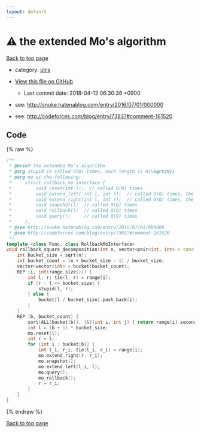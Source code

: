 ```yaml
---
layout: default
---
```


<!-- mathjax config similar to math.stackexchange -->
<script type="text/javascript" async
  src="https://cdnjs.cloudflare.com/ajax/libs/mathjax/2.7.5/MathJax.js?config=TeX-MML-AM_CHTML">
</script>
<script type="text/x-mathjax-config">
  MathJax.Hub.Config({
    TeX: { equationNumbers: { autoNumber: "AMS" }},
    tex2jax: {
      inlineMath: [ ['$','$'] ],
      processEscapes: true
    },
    "HTML-CSS": { matchFontHeight: false },
    displayAlign: "left",
    displayIndent: "2em"
  });
</script>

<script type="text/javascript" src="https://cdnjs.cloudflare.com/ajax/libs/jquery/3.4.1/jquery.min.js"></script>
<script src="https://cdn.jsdelivr.net/npm/jquery-balloon-js@1.1.2/jquery.balloon.min.js" integrity="sha256-ZEYs9VrgAeNuPvs15E39OsyOJaIkXEEt10fzxJ20+2I=" crossorigin="anonymous"></script>
<script type="text/javascript" src="../../assets/js/copy-button.js"></script>
<link rel="stylesheet" href="../../assets/css/copy-button.css" />


# :warning: the extended Mo's algorithm
<a href="../../index.html">Back to top page</a>

* category: <a href="../../index.html#2b3583e6e17721c54496bd04e57a0c15">utils</a>
* <a href="{{ site.github.repository_url }}/blob/master/utils/rollback-square-decomposition.inc.cpp">View this file on GitHub</a>
    - Last commit date: 2018-04-12 06:30:36 +0900


* see: <a href="http://snuke.hatenablog.com/entry/2016/07/01/000000">http://snuke.hatenablog.com/entry/2016/07/01/000000</a>
* see: <a href="http://codeforces.com/blog/entry/7383?#comment-161520">http://codeforces.com/blog/entry/7383?#comment-161520</a>


## Code
{% raw %}
```cpp
/**
 * @brief the extended Mo's algorithm
 * @arg stupid is called O(Q) times, each length is O(\sqrt{N})
 * @arg mo si the following:
 *     struct rollback_mo_interface {
 *         void reset(int l);  // called O(N) times
 *         void extend_left( int l, int r);  // called O(Q) times, the sum of length is O(N \sqrt {N})
 *         void extend_right(int l, int r);  // called O(Q) times, the sum of length is O(Q \sqrt {N})
 *         void snapshot();  // called O(Q) times
 *         void rollback();  // called O(Q) times
 *         void query();     // called O(Q) times
 *     };
 * @see http://snuke.hatenablog.com/entry/2016/07/01/000000
 * @see http://codeforces.com/blog/entry/7383?#comment-161520
 */
template <class Func, class RollbackMoInterface>
void rollback_square_decomposition(int n, vector<pair<int, int> > const & range, RollbackMoInterface & mo, Func stupid) {
    int bucket_size = sqrt(n);
    int bucket_count = (n + bucket_size - 1) / bucket_size;
    vector<vector<int> > bucket(bucket_count);
    REP (i, int(range.size())) {
        int l, r; tie(l, r) = range[i];
        if (r - l <= bucket_size) {
            stupid(l, r);
        } else {
            bucket[l / bucket_size].push_back(i);
        }
    }
    REP (b, bucket_count) {
        sort(ALL(bucket[b]), [&](int i, int j) { return range[i].second < range[j].second; });
        int l = (b + 1) * bucket_size;
        mo.reset(l);
        int r = l;
        for (int i : bucket[b]) {
            int l_i, r_i; tie(l_i, r_i) = range[i];
            mo.extend_right(r, r_i);
            mo.snapshot();
            mo.extend_left(l_i, l);
            mo.query();
            mo.rollback();
            r = r_i;
        }
    }
}

```
{% endraw %}

<a href="../../index.html">Back to top page</a>


